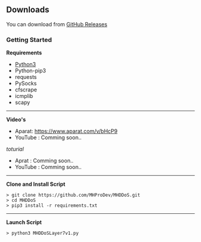 

## Downloads

You can download from [GitHub Releases](https://github.com/MHProDev/MHDDoS/releases)

### Getting Started

**Requirements**

* [Python3][python3]
* Python-pip3
* requests
* PySocks
* cfscrape
* icmplib
* scapy
---

**Video's**

* Aparat: https://www.aparat.com/v/bHcP9
* YouTube : Comming soon..

*toturial*

* Aprat : Comming soon..
* YouTube : Comming soon..

---

**Clone and Install Script**

```console
> git clone https://github.com/MHProDev/MHDDoS.git
> cd MHDDoS
> pip3 install -r requirements.txt
```

---

**Launch Script**

```console
> python3 MHDDoSLayer7v1.py
```

[python3]: https://python.org 'Python3'
[github]: https://github.com/MHProDev/MHDDoS/issues 'GitHub'
